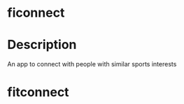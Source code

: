 # ficonnect
# Description
An app to connect with people with similar sports interests 

# fitconnect
